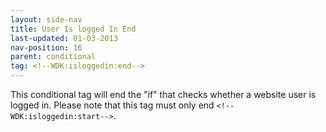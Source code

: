 ```yaml
---
layout: side-nav
title: User Is logged In End
last-updated: 01-03-2013
nav-position: 16
parent: conditional
tag: <!--WDK:isloggedin:end-->
---
```


This conditional tag will end the "if" that checks whether a website user is logged in. Please note that this tag must only end `<!--WDK:isloggedin:start-->`.

